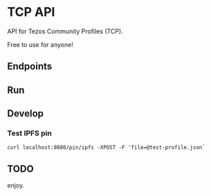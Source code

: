# TCP API

API for Tezos Community Profiles (TCP).

Free to use for anyone!

## Endpoints

## Run

## Develop

### Test IPFS pin

```
curl localhost:8080/pin/ipfs -XPOST -F 'file=@test-profile.json`
```

## TODO

enjoy.
